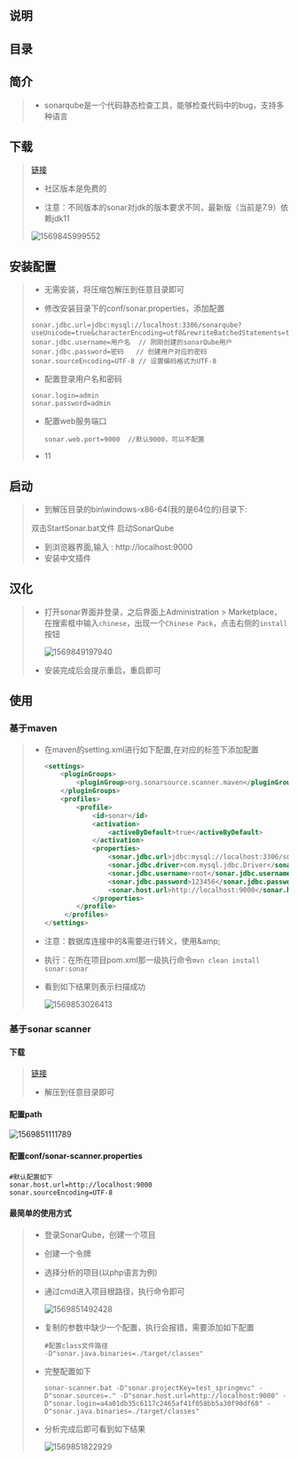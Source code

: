 ## 说明

## 目录

## 简介

> - sonarqube是一个代码静态检查工具，能够检查代码中的bug，支持多种语言

## 下载

> [链接](https://www.sonarqube.org/downloads/)
>
> - 社区版本是免费的
>
> - 注意：不同版本的sonar对jdk的版本要求不同，最新版（当前是7.9）依赖jdk11
>
> ![1569845999552](images/1569845999552.png)

## 安装配置

> - 无需安装，将压缩包解压到任意目录即可
>
> - 修改安装目录下的conf/sonar.properties，添加配置
>
> ```properties
> sonar.jdbc.url=jdbc:mysql://localhost:3306/sonarqube?useUnicode=true&characterEncoding=utf8&rewriteBatchedStatements=true&useConfigs=maxPerformance&useSSL=false
> sonar.jdbc.username=用户名  // 刚刚创建的sonarQube用户
> sonar.jdbc.password=密码   // 创建用户对应的密码
> sonar.sourceEncoding=UTF-8 // 设置编码格式为UTF-8
> ```
>
> - 配置登录用户名和密码
>
> ```properties
> sonar.login=admin 
> sonar.password=admin
> ```
> - 配置web服务端口
>
>   ```properties
>   sonar.web.port=9000  //默认9000，可以不配置
>   ```
>
> - 11

## 启动

> - 到解压目录的bin\windows-x86-64(我的是64位的)目录下:
>
> 双击StartSonar.bat文件 启动SonarQube
>
> - 到浏览器界面,输入 : http://localhost:9000
> - 安装中文插件

## 汉化

> - 打开sonar界面并登录，之后界面上Administration > Marketplace，在搜索框中输入`chinese`，出现一个`Chinese Pack`，点击右侧的`install`按钮
>
>   ![1569849197940](images/1569849197940.png)
>
> - 安装完成后会提示重启，重启即可

## 使用

### 基于maven

> - 在maven的setting.xml进行如下配置,在对应的标签下添加配置
>
>   ```xml
>   <settings>
>   	<pluginGroups>
>   		<pluginGroup>org.sonarsource.scanner.maven</pluginGroup>
>   	</pluginGroups>
>   	<profiles>
>   		<profile>
>   			<id>sonar</id>
>   			<activation>
>   				<activeByDefault>true</activeByDefault>
>   			</activation>
>   			<properties>
>   				<sonar.jdbc.url>jdbc:mysql://localhost:3306/sonarqube?useUnicode=true&amp;amp;characterEncoding=utf8&amp;rewriteBatchedStatements=true&amp;useConfigs=maxPerformance&amp;useSSL=false</sonar.jdbc.url>
>   				<sonar.jdbc.driver>com.mysql.jdbc.Driver</sonar.jdbc.driver>
>   				<sonar.jdbc.username>root</sonar.jdbc.username>
>   				<sonar.jdbc.password>123456</sonar.jdbc.password>
>   				<sonar.host.url>http://localhost:9000</sonar.host.url>
>   			</properties>
>   		</profile>
>   	 </profiles>
>   </settings>
>   ```
>
> - 注意：数据库连接中的&需要进行转义，使用\&amp;
>
> - 执行：在所在项目pom.xml那一级执行命令`mvn clean install sonar:sonar`
>
> - 看到如下结果则表示扫描成功
>
>   ![1569853026413](images/1569853026413.png)

### 基于sonar scanner

#### 下载

> [链接](https://docs.sonarqube.org/latest/analysis/scan/sonarscanner/)
>
> - 解压到任意目录即可

#### 配置path

![1569851111789](images/1569851111789.png)

#### 配置conf/sonar-scanner.properties

```properties
#默认配置如下
sonar.host.url=http://localhost:9000
sonar.sourceEncoding=UTF-8
```

#### 最简单的使用方式

> - 登录SonarQube，创建一个项目
>
> - 创建一个令牌
>
> - 选择分析的项目(以php语言为例)
>
> - 通过cmd进入项目根路径，执行命令即可
>
>   ![1569851492428](images/1569851492428.png)
>
> - 复制的参数中缺少一个配置，执行会报错，需要添加如下配置
>
>   ```properties
>   #配置class文件路径
>   -D"sonar.java.binaries=./target/classes" 
>   ```
>
> - 完整配置如下
>
>   ```properties
>   sonar-scanner.bat -D"sonar.projectKey=test_springmvc" -D"sonar.sources=." -D"sonar.host.url=http://localhost:9000" -D"sonar.login=a4a01db35c6117c2465af41f058bb5a30f90df68" -D"sonar.java.binaries=./target/classes"
>   ```
>
> - 分析完成后即可看到如下结果
>
>   ![1569851822929](images/1569851822929.png)

